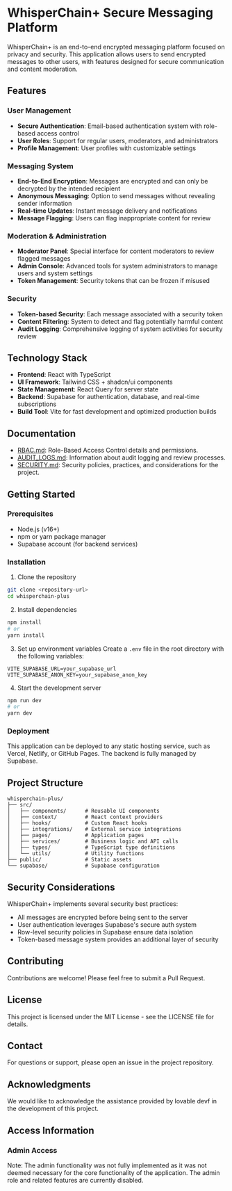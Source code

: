 # WhisperChain+ Secure Messaging Platform

WhisperChain+ is an end-to-end encrypted messaging platform focused on privacy and security. This application allows users to send encrypted messages to other users, with features designed for secure communication and content moderation.

## Features

### User Management
- **Secure Authentication**: Email-based authentication system with role-based access control
- **User Roles**: Support for regular users, moderators, and administrators
- **Profile Management**: User profiles with customizable settings

### Messaging System
- **End-to-End Encryption**: Messages are encrypted and can only be decrypted by the intended recipient
- **Anonymous Messaging**: Option to send messages without revealing sender information
- **Real-time Updates**: Instant message delivery and notifications
- **Message Flagging**: Users can flag inappropriate content for review

### Moderation & Administration
- **Moderator Panel**: Special interface for content moderators to review flagged messages
- **Admin Console**: Advanced tools for system administrators to manage users and system settings
- **Token Management**: Security tokens that can be frozen if misused

### Security
- **Token-based Security**: Each message associated with a security token
- **Content Filtering**: System to detect and flag potentially harmful content
- **Audit Logging**: Comprehensive logging of system activities for security review

## Technology Stack

- **Frontend**: React with TypeScript
- **UI Framework**: Tailwind CSS + shadcn/ui components
- **State Management**: React Query for server state
- **Backend**: Supabase for authentication, database, and real-time subscriptions
- **Build Tool**: Vite for fast development and optimized production builds

## Documentation

- [RBAC.md](docs/RBAC.md): Role-Based Access Control details and permissions.
- [AUDIT_LOGS.md](docs/AUDIT_LOGS.md): Information about audit logging and review processes.
- [SECURITY.md](docs/SECURITY.md): Security policies, practices, and considerations for the project.

## Getting Started

### Prerequisites

- Node.js (v16+)
- npm or yarn package manager
- Supabase account (for backend services)

### Installation

1. Clone the repository
```sh
git clone <repository-url>
cd whisperchain-plus
```

2. Install dependencies
```sh
npm install
# or
yarn install
```

3. Set up environment variables
Create a `.env` file in the root directory with the following variables:
```
VITE_SUPABASE_URL=your_supabase_url
VITE_SUPABASE_ANON_KEY=your_supabase_anon_key
```

4. Start the development server
```sh
npm run dev
# or
yarn dev
```

### Deployment

This application can be deployed to any static hosting service, such as Vercel, Netlify, or GitHub Pages. The backend is fully managed by Supabase.

## Project Structure

```
whisperchain-plus/
├── src/
│   ├── components/      # Reusable UI components
│   ├── context/         # React context providers
│   ├── hooks/           # Custom React hooks
│   ├── integrations/    # External service integrations
│   ├── pages/           # Application pages
│   ├── services/        # Business logic and API calls
│   ├── types/           # TypeScript type definitions
│   └── utils/           # Utility functions
├── public/              # Static assets
└── supabase/            # Supabase configuration
```

## Security Considerations

WhisperChain+ implements several security best practices:

- All messages are encrypted before being sent to the server
- User authentication leverages Supabase's secure auth system
- Row-level security policies in Supabase ensure data isolation
- Token-based message system provides an additional layer of security

## Contributing

Contributions are welcome! Please feel free to submit a Pull Request.

## License

This project is licensed under the MIT License - see the LICENSE file for details.

## Contact

For questions or support, please open an issue in the project repository.

## Acknowledgments

We would like to acknowledge the assistance provided by lovable devf in the development of this project.

## Access Information


### Admin Access
Note: The admin functionality was not fully implemented as it was not deemed necessary for the core functionality of the application. The admin role and related features are currently disabled.
